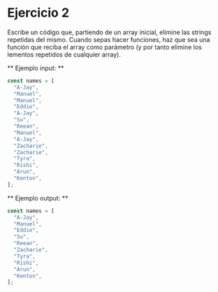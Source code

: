 # Ejercicio 2

Escribe un código que, partiendo de un array inicial, elimine las strings repetidas del mismo.
Cuando sepas hacer funciones, haz que sea una función que reciba el array como parámetro (y por tanto elimine los lementos repetidos de cualquier array).

** Ejemplo input: **

```javascript
const names = [
  "A-Jay",
  "Manuel",
  "Manuel",
  "Eddie",
  "A-Jay",
  "Su",
  "Reean",
  "Manuel",
  "A-Jay",
  "Zacharie",
  "Zacharie",
  "Tyra",
  "Rishi",
  "Arun",
  "Kenton",
];
```

** Ejemplo output: **

```javascript
const names = [
  "A-Jay",
  "Manuel",
  "Eddie",
  "Su",
  "Reean",
  "Zacharie",
  "Tyra",
  "Rishi",
  "Arun",
  "Kenton",
];
```
